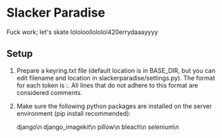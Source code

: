 Slacker Paradise
==========

Fuck work; let's skate lololoollololol420errydaaayyyy

Setup
-----

1. Prepare a keyring.txt file (default location is in BASE_DIR, but you can edit filename and location in slackerparadise/settings.py). The format for each token is <name of key>:<key string value>. All lines that do not adhere to this format are considered comments.

2. Make sure the following python packages are installed on the server environment (pip install recommended):

   django\n
   django_imagekit\n
   pillow\n
   bleach\n
   selenium\n